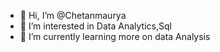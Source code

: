 - 👋 Hi, I’m @Chetanmaurya
- 👀 I’m interested in Data Analytics,Sql
- 🌱 I’m currently learning more on data Analysis


<!---
phoenixop/phoenixop is a ✨ special ✨ repository because its `README.md` (this file) appears on your GitHub profile.
You can click the Preview link to take a look at your changes.
--->
